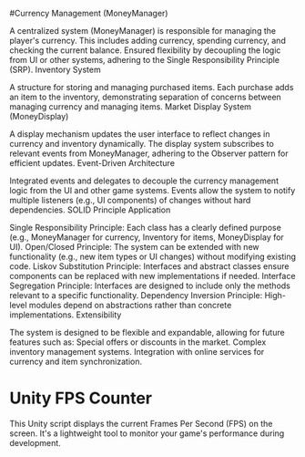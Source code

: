 #Currency Management (MoneyManager)

A centralized system (MoneyManager) is responsible for managing the player's currency. This includes adding currency, spending currency, and checking the current balance.
Ensured flexibility by decoupling the logic from UI or other systems, adhering to the Single Responsibility Principle (SRP).
Inventory System

A structure for storing and managing purchased items. Each purchase adds an item to the inventory, demonstrating separation of concerns between managing currency and managing items.
Market Display System (MoneyDisplay)

A display mechanism updates the user interface to reflect changes in currency and inventory dynamically.
The display system subscribes to relevant events from MoneyManager, adhering to the Observer pattern for efficient updates.
Event-Driven Architecture

Integrated events and delegates to decouple the currency management logic from the UI and other game systems.
Events allow the system to notify multiple listeners (e.g., UI components) of changes without hard dependencies.
SOLID Principle Application

Single Responsibility Principle: Each class has a clearly defined purpose (e.g., MoneyManager for currency, Inventory for items, MoneyDisplay for UI).
Open/Closed Principle: The system can be extended with new functionality (e.g., new item types or UI changes) without modifying existing code.
Liskov Substitution Principle: Interfaces and abstract classes ensure components can be replaced with new implementations if needed.
Interface Segregation Principle: Interfaces are designed to include only the methods relevant to a specific functionality.
Dependency Inversion Principle: High-level modules depend on abstractions rather than concrete implementations.
Extensibility

The system is designed to be flexible and expandable, allowing for future features such as:
Special offers or discounts in the market.
Complex inventory management systems.
Integration with online services for currency and item synchronization.

# Unity FPS Counter
 This Unity script displays the current Frames Per Second (FPS) on the screen. It's a lightweight tool to monitor your game's performance during development.
